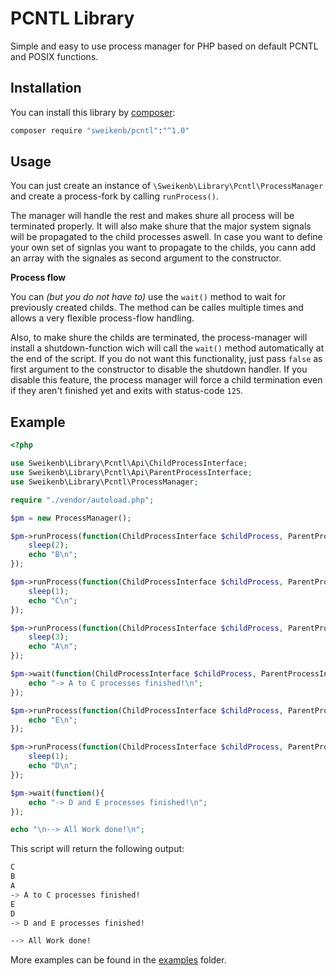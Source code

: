 # PCNTL Library

Simple and easy to use process manager for PHP based on default PCNTL and POSIX functions.


## Installation

You can install this library by [composer](https://getcomposer.org/):

```bash
composer require "sweikenb/pcntl":"^1.0"
```


## Usage

You can just create an instance of `\Sweikenb\Library\Pcntl\ProcessManager` and create a process-fork by calling `runProcess()`.

The manager will handle the rest and makes shure all process will be terminated properly. It will also make shure that the major system signals will be propagated to the child processes aswell. In case you want to define your own set of signlas you want to propagate to the childs, you cann add an array with the signales as second argument to the constructor.

**Process flow**

You can _(but you do not have to)_ use the `wait()` method to wait for previously created childs. The method can be calles multiple times and allows a very flexible process-flow handling.

Also, to make shure the childs are terminated, the process-manager will install a shutdown-function wich will call the `wait()` method automatically at the end of the script. If you do not want this functionality, just pass `false` as first argument to the constructor to disable the shutdown handler. If you disable this feature, the process manager will force a child termination even if they aren't finished yet and exits with status-code `125`.


## Example

```php
<?php

use Sweikenb\Library\Pcntl\Api\ChildProcessInterface;
use Sweikenb\Library\Pcntl\Api\ParentProcessInterface;
use Sweikenb\Library\Pcntl\ProcessManager;

require "./vendor/autoload.php";

$pm = new ProcessManager();

$pm->runProcess(function(ChildProcessInterface $childProcess, ParentProcessInterface $parentProcess){
    sleep(2);
    echo "B\n";
});

$pm->runProcess(function(ChildProcessInterface $childProcess, ParentProcessInterface $parentProcess){
    sleep(1);
    echo "C\n";
});

$pm->runProcess(function(ChildProcessInterface $childProcess, ParentProcessInterface $parentProcess){
    sleep(3);
    echo "A\n";
});

$pm->wait(function(ChildProcessInterface $childProcess, ParentProcessInterface $parentProcess){
    echo "-> A to C processes finished!\n";
});

$pm->runProcess(function(ChildProcessInterface $childProcess, ParentProcessInterface $parentProcess){
    echo "E\n";
});

$pm->runProcess(function(ChildProcessInterface $childProcess, ParentProcessInterface $parentProcess){
    sleep(1);
    echo "D\n";
});

$pm->wait(function(){
    echo "-> D and E processes finished!\n";
});

echo "\n--> All Work done!\n";
```

This script will return the following output:

```bash
C
B
A
-> A to C processes finished!
E
D
-> D and E processes finished!

--> All Work done!
```

More examples can be found in the [examples](./examples) folder.
